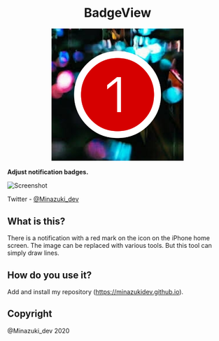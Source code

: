 <h1 align="center">BadgeView</h1>
<p align="center">
<img src="BadgeView.png" width=60%>
</p>

**Adjust notification badges.**

<img src="sc.png" alt="Screenshot" title="BadgeView">

Twitter         - [@Minazuki_dev](https://twitter.com/Minazuki_dev)

## What is this?
There is a notification with a red mark on the icon on the iPhone home screen.  The image can be replaced with various tools.  But this tool can simply draw lines.

## How do you use it?
Add and install my repository (https://minazukidev.github.io).

## Copyright
@Minazuki_dev 2020






